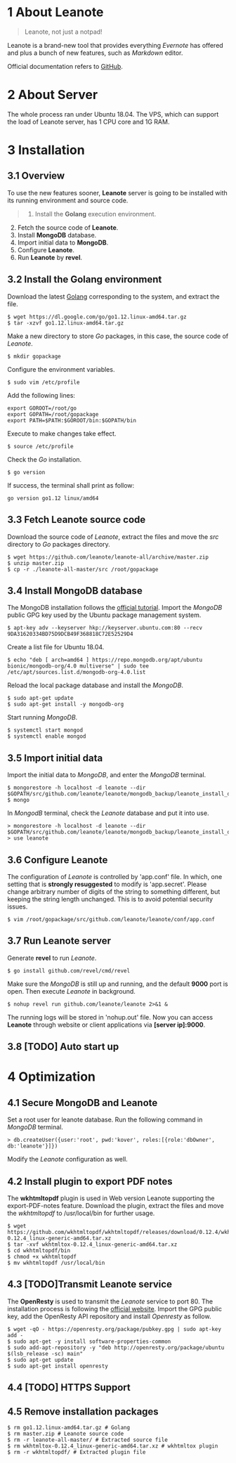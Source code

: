 # 1 About Leanote
>Leanote, not just a notpad!

Leanote is a brand-new tool that provides everything *Evernote* has offered and plus a bunch of new features, such as *Markdown* editor.

Official documentation refers to [GitHub](https://github.com/leanote/leanote).

# 2 About Server
The whole process ran under Ubuntu 18.04. The VPS, which can support the load of Leanote server, has 1 CPU core and 1G RAM.

# 3 Installation
## 3.1 Overview
To use the new features sooner, **Leanote** server is going to be installed with its running environment and source code.

>1. Install the **Golang** execution environment.
2. Fetch the source code of **Leanote**.
3. Install **MongoDB** database.
4. Import initial data to **MongoDB**.
5. Configure **Leanote**.
6. Run **Leanote** by **revel**.

## 3.2 Install the Golang environment
Download the latest [Golang](https://golang.org/dl/) corresponding to the system, and extract the file.
```
$ wget https://dl.google.com/go/go1.12.linux-amd64.tar.gz
$ tar -xzvf go1.12.linux-amd64.tar.gz
```
Make a new directory to store *Go* packages, in this case, the source code of *Leanote*.
```
$ mkdir gopackage
```
Configure the environment variables.
```
$ sudo vim /etc/profile
```
Add the following lines:
```
export GOROOT=/root/go
export GOPATH=/root/gopackage
export PATH=$PATH:$GOROOT/bin:$GOPATH/bin
```
Execute to make changes take effect.
```
$ source /etc/profile
```
Check the *Go* installation.
```
$ go version
```
If success, the terminal shall print as follow:
```
go version go1.12 linux/amd64
```

## 3.3 Fetch Leanote source code
Download the source code of *Leanote*, extract the files and move the *src* directory to *Go* packages directory.
```
$ wget https://github.com/leanote/leanote-all/archive/master.zip
$ unzip master.zip
$ cp -r ./leanote-all-master/src /root/gopackage
```

## 3.4 Install MongoDB database
The MongoDB installation follows the [official tutorial](https://docs.mongodb.com/manual/tutorial/install-mongodb-on-ubuntu/). 
Import the *MongoDB* public GPG key used by the Ubuntu package management system.
```
$ apt-key adv --keyserver hkp://keyserver.ubuntu.com:80 --recv 9DA31620334BD75D9DCB49F368818C72E52529D4
```
Create a list file for Ubuntu 18.04.
```
$ echo "deb [ arch=amd64 ] https://repo.mongodb.org/apt/ubuntu bionic/mongodb-org/4.0 multiverse" | sudo tee /etc/apt/sources.list.d/mongodb-org-4.0.list
```
Reload the local package database and install the *MongoDB*.
```
$ sudo apt-get update
$ sudo apt-get install -y mongodb-org
```
Start running *MongoDB*.
```
$ systemctl start mongod
$ systemctl enable mongod
```

## 3.5 Import initial data
Import the initial data to *MongoDB*, and enter the *MongoDB* terminal.
```
$ mongorestore -h localhost -d leanote --dir $GOPATH/src/github.com/leanote/leanote/mongodb_backup/leanote_install_data/
$ mongo
```
In *MongodB* terminal, check the *Leanote* database and put it into use.
```
> mongorestore -h localhost -d leanote --dir $GOPATH/src/github.com/leanote/leanote/mongodb_backup/leanote_install_data/
> use leanote
```

## 3.6 Configure Leanote
The configuration of *Leanote* is controlled by 'app.conf' file. In which, one setting that is **strongly resuggested** to modify is 'app.secret'. Please change arbitrary number of digits of the string to something different, but keeping the string length unchanged. This is to avoid potential security issues.
```
$ vim /root/gopackage/src/github.com/leanote/leanote/conf/app.conf
```

## 3.7 Run Leanote server
Generate **revel** to run *Leanote*.
```
$ go install github.com/revel/cmd/revel
```
Make sure the *MongoDB* is still up and running, and the default **9000** port is open. Then execute *Leanote* in background.
```
$ nohup revel run github.com/leanote/leanote 2>&1 &
```
The running logs will be stored in 'nohup.out' file.
Now you can access **Leanote** through website or client applications via **[server ip]:9000**.

## 3.8 [**TODO**] Auto start up

# 4 Optimization
## 4.1 Secure MongoDB and Leanote
Set a root user for leanote database. Run the following command in *MongoDB* terminal.
```
> db.createUser({user:'root', pwd:'kover', roles:[{role:'dbOwner', db:'leanote'}]})
```
Modify the *Leanote* configuration as well.

## 4.2 Install plugin to export PDF notes
The **wkhtmltopdf** plugin is used in Web version Leanote supporting the export-PDF-notes feature.
Download the plugin, extract the files and move the *wkhtmltopdf* to /usr/local/bin for further usage.
```
$ wget https://github.com/wkhtmltopdf/wkhtmltopdf/releases/download/0.12.4/wkhtmltox-0.12.4_linux-generic-amd64.tar.xz
$ tar -xvf wkhtmltox-0.12.4_linux-generic-amd64.tar.xz
$ cd wkhtmltopdf/bin
$ chmod +x wkhtmltopdf
$ mv wkhtmltopdf /usr/local/bin
```

## 4.3 [**TODO**]Transmit Leanote service
The **OpenResty** is used to transmit the *Leanote* service to port 80. The installation process is following the [official website](http://openresty.org/cn/linux-packages.html).
Import the GPG public key, add the OpenResty API repository and install *Openresty* as follow.
```
$ wget -qO - https://openresty.org/package/pubkey.gpg | sudo apt-key add -
$ sudo apt-get -y install software-properties-common
$ sudo add-apt-repository -y "deb http://openresty.org/package/ubuntu $(lsb_release -sc) main"
$ sudo apt-get update
$ sudo apt-get install openresty
```

## 4.4 [**TODO**] HTTPS Support

## 4.5 Remove installation packages
```
$ rm go1.12.linux-amd64.tar.gz # Golang
$ rm master.zip # Leanote source code
$ rm -r leanote-all-master/ # Extracted source file
$ rm wkhtmltox-0.12.4_linux-generic-amd64.tar.xz # wkhtmltox plugin
$ rm -r wkhtmltopdf/ # Extracted plugin file
```